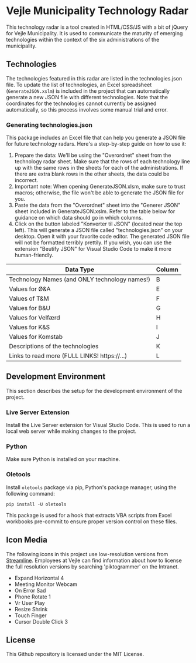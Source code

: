# Vejle Municipality Technology Radar
This technology radar is a tool created in HTML/CSS/JS with a bit of jQuery for Vejle Municipality. It is used to communicate the maturity of emerging technologies within the context of the six administrations of the municipality.

## Technologies
The technologies featured in this radar are listed in the technologies.json file. To update the list of technologies, an Excel spreadsheet (`GenerateJSON.xslm`) is included in the project that can automatically generate a new JSON file with different technologies. Note that the coordinates for the technologies cannot currently be assigned automatically, so this process involves some manual trial and error.

### Generating technologies.json
This package includes an Excel file that can help you generate a JSON file for future technology radars. Here's a step-by-step guide on how to use it:
1. Prepare the data: We'll be using the "Overordnet" sheet from the technology radar sheet. Make sure that the rows of each technology line up with the same rows in the sheets for each of the administrations. If there are extra blank rows in the other sheets, the data could be incorrect.
2. Important note: When opening GenerateJSON.xlsm, make sure to trust macros; otherwise, the file won't be able to generate the JSON file for you.
3. Paste the data from the "Overordnet" sheet into the "Generer JSON" sheet included in GenerateJSON.xslm. Refer to the table below for guidance on which data should go in which columns.
4. Click on the button labeled "Konverter til JSON" (located near the top left). This will generate a JSON file called "technologies.json" on your desktop. Open it with your favorite code editor.
The generated JSON file will not be formatted terribly prettily. If you wish, you can use the extension "Beutify JSON" for Visual Studio Code to make it more human-friendly.

| Data Type                                     | Column |
|-----------------------------------------------|--------|
| Technology Names (and ONLY technology names!) | B      |
| Values for Ø&A                                | E      |
| Values of T&M                                 | F      |
| Values for B&U                                | G      |
| Values for Velfærd                            | H      |
| Values for K&S                                | I      |
| Values for Komstab                            | J      |
| Descriptions of the technologies              | K      |
| Links to read more (FULL LINKS! https://...)  | L      |

## Development Environment
This section describes the setup for the development environment of the project.
### Live Server Extension
Install the Live Server extension for Visual Studio Code. This is used to run a local web server while making changes to the project.
### Python
Make sure Python is installed on your machine.
### Oletools
Install `oletools` package via pip, Python's package manager, using the following command:
```
pip install -U oletools
```
This package is used for a hook that extracts VBA scripts from Excel workbooks pre-commit to ensure proper version control on these files.

## Icon Media
The following icons in this project use low-resolution versions from [Streamline](https://www.streamlinehq.com/icons). Employees at Vejle can find information about how to license the full resolution versions by searching 'piktogrammer' on the Intranet.
* Expand Horizontal 4
* Meeting Monitor Webcam
* On Error Sad
* Phone Rotate 1
* Vr User Play
* Resize Shrink
* Touch Finger
* Cursor Double Click 3

## License
This Github repository is licensed under the MIT License.
